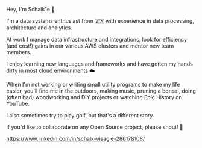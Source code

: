 Hey, I'm Schalk1e :wave:

I'm a data systems enthusiast from 🇿🇦 with experience in data processing, architecture and analytics.

At work I manage data infrastructure and integrations, look for efficiency (and cost!) gains in our 
various AWS clusters and mentor new team members.

I enjoy learning new languages and frameworks and have gotten my hands dirty in most cloud environments ☁️

When I'm not working or writing small utility programs to make my life easier, you'll find me in the outdoors,
making music, pruning a bonsai, doing (often bad) woodworking and DIY projects or watching Epic History on YouTube.

I also sometimes try to play golf, but that's a different story.

If you'd like to collaborate on any Open Source project, please shout! 🚀

https://www.linkedin.com/in/schalk-visagie-286178108/

